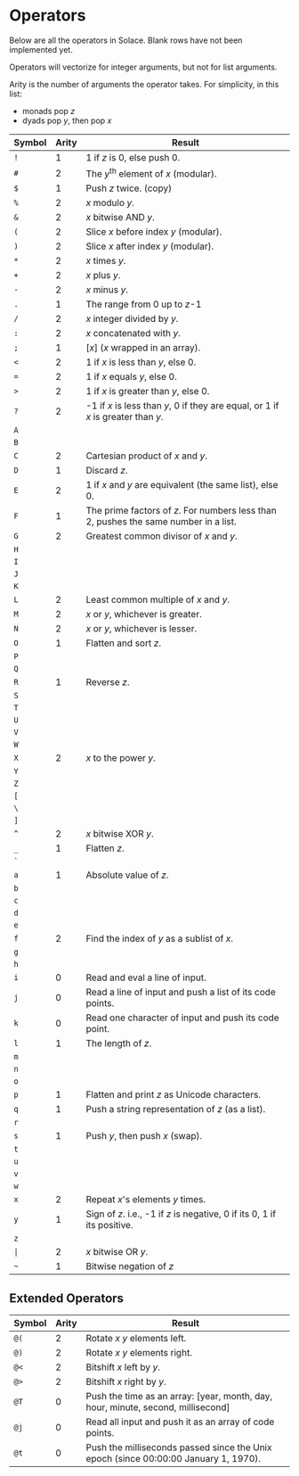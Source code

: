 # Operators

Below are all the operators in Solace. Blank rows have not been implemented yet.

Operators will vectorize for integer arguments, but not for list arguments.

Arity is the number of arguments the operator takes. For simplicity, in this list: 

- monads pop *z*
- dyads pop *y*, then pop *x*

Symbol | Arity | Result
--- | --- | ---
`!` | 1 | 1 if *z* is 0, else push 0.
`#` | 2 | The *y*<sup>th</sup> element of *x* (modular).
`$` | 1 | Push *z* twice. (copy)
`%` | 2 | *x* modulo *y*.
`&` | 2 | *x* bitwise AND *y*.
`(` | 2 | Slice *x* before index *y* (modular).
`)` | 2 | Slice *x* after index *y* (modular).
`*` | 2 | *x* times *y*.
`+` | 2 | *x* plus *y*.
`-` | 2 | *x* minus *y*.
`.` | 1 | The range from 0 up to *z*-1
`/` | 2 | *x* integer divided by *y*.
`:` | 2 | *x* concatenated with *y*.
`;` | 1 | [*x*] (*x* wrapped in an array).
`<` | 2 | 1 if *x* is less than *y*, else 0.
`=` | 2 | 1 if *x* equals *y*, else 0.
`>` | 2 | 1 if *x* is greater than *y*, else 0.
`?` | 2 | -1 if *x* is less than *y*, 0 if they are equal, or 1 if *x* is greater than *y*.
`A` | | 
`B` | | 
`C` | 2 | Cartesian product of *x* and *y*.
`D` | 1 | Discard *z*.
`E` | 2 | 1 if *x* and *y* are equivalent (the same list), else 0.
`F` | 1 | The prime factors of *z*. For numbers less than 2, pushes the same number in a list.
`G` | 2 | Greatest common divisor of *x* and *y*.
`H` | | 
`I` | | 
`J` | | 
`K` | | 
`L` | 2 | Least common multiple of *x* and *y*.
`M` | 2 | *x* or *y*, whichever is greater.
`N` | 2 | *x* or *y*, whichever is lesser.
`O` | 1 | Flatten and sort *z*.
`P` | | 
`Q` | | 
`R` | 1 | Reverse *z*.
`S` | | 
`T` | | 
`U` | | 
`V` | | 
`W` | | 
`X` | 2 | *x* to the power *y*.
`Y` | | 
`Z` | | 
`[` | | 
`\` | | 
`]` | | 
`^` | 2 | *x* bitwise XOR *y*.
`_` | 1 | Flatten *z*.
`` ` `` | | 
`a` | 1 | Absolute value of *z*.
`b` | | 
`c` | | 
`d` | | 
`e` | | 
`f` | 2 | Find the index of *y* as a sublist of *x*.
`g` | | 
`h` | | 
`i` | 0 | Read and eval a line of input.
`j` | 0 | Read a line of input and push a list of its code points.
`k` | 0 | Read one character of input and push its code point.
`l` | 1 | The length of *z*.
`m` | | 
`n` | | 
`o` | | 
`p` | 1 | Flatten and print *z* as Unicode characters.
`q` | 1 | Push a string representation of *z* (as a list).
`r` | | 
`s` | 1 | Push *y*, then push *x* (swap).
`t` | | 
`u` | | 
`v` | | 
`w` | | 
`x` | 2 | Repeat *x*'s elements *y* times.
`y` | 1 | Sign of *z*. i.e., -1 if *z* is negative, 0 if its 0, 1 if its positive.
`z` | | 
`\|` | 2 | *x* bitwise OR *y*.
`~` | 1 | Bitwise negation of *z*

## Extended Operators

Symbol | Arity | Result
--- | --- | ---
`@(` | 2 | Rotate *x* *y* elements left.
`@)` | 2 | Rotate *x* *y* elements right.
`@<` | 2 | Bitshift *x* left by *y*.
`@>` | 2 | Bitshift *x* right by *y*.
`@T` | 0 | Push the time as an array: [year, month, day, hour, minute, second, millisecond]
`@j` | 0 | Read all input and push it as an array of code points.
`@t` | 0 | Push the milliseconds passed since the Unix epoch (since 00:00:00 January 1, 1970).



